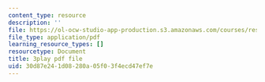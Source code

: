 ```yaml
---
content_type: resource
description: ''
file: https://ol-ocw-studio-app-production.s3.amazonaws.com/courses/res-18-008-calculus-revisited-complex-variables-differential-equations-and-linear-algebra-fall-2011/30d87e241d08280a05f03f4ecd47ef7e_s1DFa1dCss0.pdf
file_type: application/pdf
learning_resource_types: []
resourcetype: Document
title: 3play pdf file
uid: 30d87e24-1d08-280a-05f0-3f4ecd47ef7e
---
```

